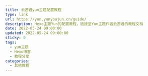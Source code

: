 ```yaml
---
title: 云游君yun主题配置教程
type: link
url: https://yun.yunyoujun.cn/guide/
description: Hexo主题Yun的配置教程，链接至Yun主题作者云游君的教程文档
date: 2022-05-24 09:00:00
updated: 2022-05-24 09:00:00
sticky: 0
tags:
  - yun主题
  - Hexo博客
  - 教程分享
categories:
  - 其他教程
---
```

